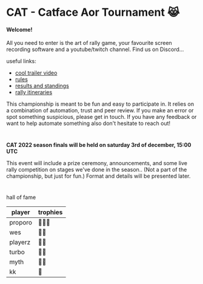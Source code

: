 # CAT - Catface Aor Tournament 😹

#### Welcome!

All you need to enter is the art of rally game, your favourite screen recording software and a youtube/twitch channel. Find us on Discord...

useful links:

- [cool trailer video](https://www.youtube.com/watch?v=sI15aMLKqyU)
- [rules](cat_rules.md)
- [results and standings](results.md)
- [rally itineraries](s1.md)

This championship is meant to be fun and easy to participate in. It relies on a combination of automation, trust and peer review. If you make an error or spot something suspicious, please get in touch. If you have any feedback or want to help automate something also don't hesitate to reach out!

#

**CAT 2022 season finals will be held on saturday 3rd of december, 15:00 UTC**

This event will include a prize ceremony, announcements, and some live rally competition on stages we've done in the season.. (Not a part of the championship, but just for fun.) Format and details will be presented later.

#

hall of fame

| player                                                | trophies |
| --------------------------------------------------- |  ------- |
| proporo | 🥇🥇🥇 |
| wes | 🥇🥉 |
| playerz | 🥈🥈 |
| turbo | 🥈🥉 |
| myth | 🥈🥉 |
| kk | 🥉 |


